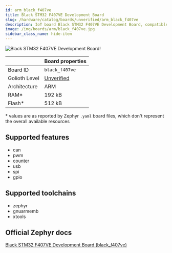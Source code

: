 ```yaml
---
id: arm_black_f407ve
title: Black STM32 F407VE Development Board
slug: /hardware/catalog/boards/unverified/arm_black_f407ve
description: IoT board Black STM32 F407VE Development Board, compatible with Golioth at unverified level.
image: /img/boards/arm/black_f407ve.jpg
sidebar_class_name: hide-item
---
```


[//]: # (This is an auto-generated file, do not edit! Changes to it will be lost upon re-generation)

![Black STM32 F407VE Development Board!](/img/boards/arm/black_f407ve.jpg "Black STM32 F407VE Development Board")

|                | Board properties     |
| -------------  | -------------------- |
| Board ID       | `black_f407ve` |
| Golioth Level  | [Unverified](/hardware#unverified-boards) |
| Architecture   | ARM |
| RAM*           | 192 kB |
| Flash*         | 512 kB |

\* values are as reported by Zephyr `.yaml` board files, which don't represent the overall available resources



## Supported features

* can
* pwm
* counter
* usb
* spi
* gpio

## Supported toolchains

* zephyr
* gnuarmemb
* xtools

## Official Zephyr docs

[Black STM32 F407VE Development Board (black_f407ve)](https://docs.zephyrproject.org/latest/boards/arm/black_f407ve/doc/index.html)
